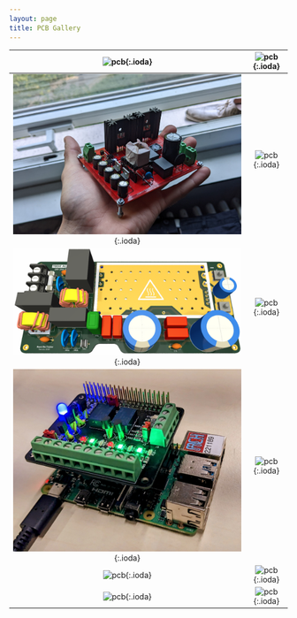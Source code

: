 ```yaml
---
layout: page
title: PCB Gallery
---
```


| ![pcb](/assets/img/pcb/pcb-dummy-ucm.jpg){:.ioda} | ![pcb](/assets/img/pcb/pcb-ucm-addon.jpg){:.ioda} |
| :------------------------------------------------: | :------------------------------------------------: |
| ![pcb](/assets/img/pcb/pcb-llc-half-bridge.jpg){:.ioda} | ![pcb](/assets/img/pcb/pcb-controllable-adapter.gif){:.ioda} |
| ![pcb](/assets/img/pcb/pcb-acdc-700W.png){:.ioda} | ![pcb](/assets/img/pcb/pcb-breakout-board.jpg){:.ioda} |
| ![pcb](/assets/img/pcb/pcb-raspberry-hat.jpg){:.ioda} | ![pcb](/assets/img/pcb/pcb-vicor-bus-converter2.jpg){:.ioda} |
| ![pcb](/assets/img/pcb/pcb-vicor-bus-converter.jpg){:.ioda} | ![pcb](/assets/img/pcb/pcb-llc-full-bridge.jpg){:.ioda} |
| ![pcb](/assets/img/pcb/pcb-rpi-hat.jpg){:.ioda} | ![pcb](/assets/img/pcb/pcb-switchboard2.jpg){:.ioda} |

